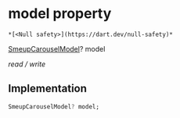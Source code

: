 


# model property




    *[<Null safety>](https://dart.dev/null-safety)*


[SmeupCarouselModel](../../smeup_models_widgets_smeup_carousel_model/SmeupCarouselModel-class.md)? model
  
_read / write_






## Implementation

```dart
SmeupCarouselModel? model;


```








